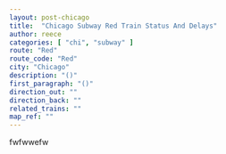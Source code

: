 ```yaml
---
layout: post-chicago
title:  "Chicago Subway Red Train Status And Delays"
author: reece
categories: [ "chi", "subway" ]
route: "Red"
route_code: "Red"
city: "Chicago"
description: "()"
first_paragraph: "()"
direction_out: ""
direction_back: ""
related_trains: ""
map_ref: ""
---
```


fwfwwefw

